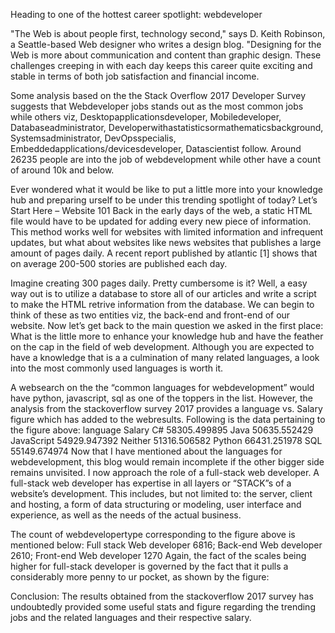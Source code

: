 Heading to one of the hottest career spotlight: webdeveloper

"The Web is about people first, technology second," says D. Keith Robinson, a Seattle-based Web designer who writes a design blog. "Designing for the Web is more about communication and content than graphic design.
These challenges creeping in with each day keeps this career quite exciting and stable in terms of both job satisfaction and financial income.
 
Some analysis based on the  the Stack Overflow 2017 Developer Survey suggests that Webdeveloper jobs stands out as the most common jobs while others viz, Desktopapplicationsdeveloper, Mobiledeveloper, Databaseadministrator, Developerwithastatisticsormathematicsbackground, Systemsadministrator, DevOpsspecialis, Embeddedapplications/devicesdeveloper, Datascientist follow. 
Around 26235 people are into the job of webdevelopment while other have a count of around 10k and below.




















Ever wondered what it would be like to put a little more into your knowledge hub and preparing urself to be under this trending spotlight of today? 
Let’s Start Here – Website 101
Back in the early days of the web, a static HTML file would have to be update­d for adding every new piece of information. This method works­ well for websites with limited information and infrequent updates, but what about websites like news websites that publishes a large amount of pages daily. 
A recent report published by atlantic [1] shows that on average 200-500 stories are published each day. 

Imagine creating 300 pages daily. Pretty cumbersome is it? 
­Well, a easy way out is to utilize a database to store all of our articles and write a script to make the HTML retrive information from the database. We can begin to think of these as two entities viz, the back-end and front-end of our website. 
Now let’s get back to the main question we asked in the first place: What is the little more to enhance your knowledge hub and have the feather on the cap in the field of web development.
Although you are expected to have a knowledge that is a a culmination of many related languages, a look into the most commonly used languages is worth it.







A websearch on the the “common languages for webdevelopment” would have python, javascript, sql as one of the toppers in the list. However, the analysis from the stackoverflow survey 2017 provides a language vs. Salary figure which has added to the webresults. 
Following is the data pertaining to the figure above:
language       Salary
C#            58305.499895
Java          50635.552429
JavaScript    54929.947392
Neither       51316.506582
Python        66431.251978
SQL           55149.674974
Now that I have mentioned about the languages for webdevelopment, this blog would remain incomplete if the other bigger side remains unvisited. I  now approach the role of a full-stack web developer. A full-stack web developer has expertise in all layers or “STACK”s of a website’s development. This includes, but not limited to: the server, client and hosting, a form of data structuring or modeling, user interface and experience, as well as the needs of the actual business.








The count of webdevelopertype corresponding to the figure above is mentioned below:
Full stack Web developer    6816; Back-end Web developer      2610; Front-end Web developer     1270
Again, the fact of the scales being higher for full-stack developer is governed by the fact that it pulls a considerably more penny to ur pocket, as shown by the figure:


Conclusion:
The results obtained from the stackoverflow 2017 survey has undoubtedly provided some useful stats and figure regarding the trending jobs and the related languages and their respective salary.


